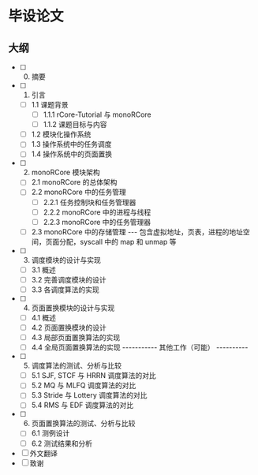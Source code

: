# 毕设论文
## 大纲
- [ ] 0. 摘要
- [ ] 1. 引言
    - [ ] 1.1 课题背景
        - [ ] 1.1.1 rCore-Tutorial 与 monoRCore
        - [ ] 1.1.2 课题目标与内容
    - [ ] 1.2 模块化操作系统
    - [ ] 1.3 操作系统中的任务调度
    - [ ] 1.4 操作系统中的页面置换
- [ ] 2. monoRCore 模块架构
    - [ ] 2.1 monoRCore 的总体架构
    - [ ] 2.2 monoRCore 中的任务管理
        - [ ] 2.2.1 任务控制块和任务管理器
        - [ ] 2.2.2 monoRCore 中的进程与线程 
        - [ ] 2.2.3 monoRCore 中的任务管理器
    - [ ] 2.3 monoRCore 中的存储管理
        --- 包含虚拟地址，页表，进程的地址空间，页面分配，syscall 中的 map 和 unmap 等
- [ ] 3. 调度模块的设计与实现
    - [ ] 3.1 概述
    - [ ] 3.2 完善调度模块的设计
    - [ ] 3.3 各调度算法的实现
- [ ] 4. 页面置换模块的设计与实现
    - [ ] 4.1 概述
    - [ ] 4.2 页面置换模块的设计
    - [ ] 4.3 局部页面置换算法的实现
    - [ ] 4.4 全局页面置换算法的实现
----------- 其他工作（可能） ----------
- [ ] 5. 调度算法的测试、分析与比较
    - [ ] 5.1 SJF, STCF 与 HRRN 调度算法的对比
    - [ ] 5.2 MQ 与 MLFQ 调度算法的对比
    - [ ] 5.3 Stride 与 Lottery 调度算法的对比
    - [ ] 5.4 RMS 与 EDF 调度算法的对比
- [ ] 6. 页面置换算法的测试、分析与比较
    - [ ] 6.1 测例设计
    - [ ] 6.2 测试结果和分析

- [ ] 外文翻译
- [ ] 致谢